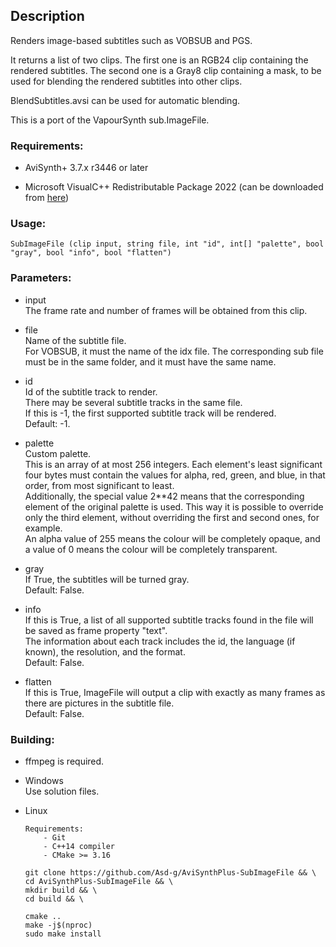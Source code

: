 ## Description

Renders image-based subtitles such as VOBSUB and PGS.

It returns a list of two clips. The first one is an RGB24 clip containing the rendered subtitles. The second one is a Gray8 clip containing a mask, to be used for blending the rendered subtitles into other clips.

BlendSubtitles.avsi can be used for automatic blending.

This is a port of the VapourSynth sub.ImageFile.

### Requirements:

- AviSynth+ 3.7.x r3446 or later

- Microsoft VisualC++ Redistributable Package 2022 (can be downloaded from [here](https://github.com/abbodi1406/vcredist/releases))

### Usage:

```
SubImageFile (clip input, string file, int "id", int[] "palette", bool "gray", bool "info", bool "flatten")
```

### Parameters:

- input\
    The frame rate and number of frames will be obtained from this clip.
        
- file\
    Name of the subtitle file.\
    For VOBSUB, it must the name of the idx file. The corresponding sub file must be in the same folder, and it must have the same name.
    
- id\
    Id of the subtitle track to render.\
    There may be several subtitle tracks in the same file.\
    If this is -1, the first supported subtitle track will be rendered.\
    Default: -1.
    
- palette\
    Custom palette.\
    This is an array of at most 256 integers. Each element's least significant four bytes must contain the values for alpha, red, green, and blue, in that order, from most significant to least.\
    Additionally, the special value 2**42 means that the corresponding element of the original palette is used. This way it is possible to override only the third element, without overriding the first and second ones, for example.\
    An alpha value of 255 means the colour will be completely opaque, and a value of 0 means the colour will be completely transparent.
    
- gray\
    If True, the subtitles will be turned gray.\
    Default: False.
    
- info\
    If this is True, a list of all supported subtitle tracks found in the file will be saved as frame property "text".\
    The information about each track includes the id, the language (if known), the resolution, and the format.\
    Default: False.
    
- flatten\
    If this is True, ImageFile will output a clip with exactly as many frames as there are pictures in the subtitle file.\
    Default: False. 

### Building:

- ffmpeg is required.

- Windows\
    Use solution files.

- Linux
    ```
    Requirements:
        - Git
        - C++14 compiler
        - CMake >= 3.16
    ```
    ```
    git clone https://github.com/Asd-g/AviSynthPlus-SubImageFile && \
    cd AviSynthPlus-SubImageFile && \
    mkdir build && \
    cd build && \
    
    cmake ..
    make -j$(nproc)
    sudo make install
    ```
